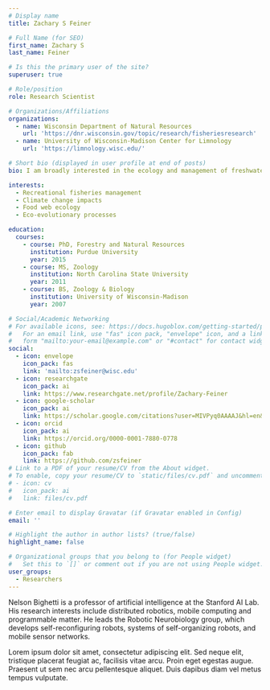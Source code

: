 ```yaml
---
# Display name
title: Zachary S Feiner

# Full Name (for SEO)
first_name: Zachary S
last_name: Feiner

# Is this the primary user of the site?
superuser: true

# Role/position
role: Research Scientist

# Organizations/Affiliations
organizations:
  - name: Wisconsin Department of Natural Resources
    url: 'https://dnr.wisconsin.gov/topic/research/fisheriesresearch'
  - name: University of Wisconsin-Madison Center for Limnology
    url: 'https://limnology.wisc.edu/'

# Short bio (displayed in user profile at end of posts)
bio: I am broadly interested in the ecology and management of freshwater ecosystems, including the social-ecological dynamics of fisheries, human and fish responses to climate change, and how eco-evolutionary processes drive reslience to anthropogenic stressors.

interests:
  - Recreational fisheries management
  - Climate change impacts
  - Food web ecology
  - Eco-evolutionary processes

education:
  courses:
    - course: PhD, Forestry and Natural Resources
      institution: Purdue University
      year: 2015
    - course: MS, Zoology
      institution: North Carolina State University
      year: 2011
    - course: BS, Zoology & Biology
      institution: University of Wisconsin-Madison
      year: 2007

# Social/Academic Networking
# For available icons, see: https://docs.hugoblox.com/getting-started/page-builder/#icons
#   For an email link, use "fas" icon pack, "envelope" icon, and a link in the
#   form "mailto:your-email@example.com" or "#contact" for contact widget.
social:
  - icon: envelope
    icon_pack: fas
    link: 'mailto:zsfeiner@wisc.edu'
  - icon: researchgate
    icon_pack: ai
    link: https://www.researchgate.net/profile/Zachary-Feiner
  - icon: google-scholar
    icon_pack: ai
    link: https://scholar.google.com/citations?user=MIVPyq0AAAAJ&hl=en&oi=sra
  - icon: orcid
    icon_pack: ai
    link: https://orcid.org/0000-0001-7880-0778
  - icon: github
    icon_pack: fab
    link: https://github.com/zsfeiner
# Link to a PDF of your resume/CV from the About widget.
# To enable, copy your resume/CV to `static/files/cv.pdf` and uncomment the lines below.
# - icon: cv
#   icon_pack: ai
#   link: files/cv.pdf

# Enter email to display Gravatar (if Gravatar enabled in Config)
email: ''

# Highlight the author in author lists? (true/false)
highlight_name: false

# Organizational groups that you belong to (for People widget)
#   Set this to `[]` or comment out if you are not using People widget.
user_groups:
  - Researchers
---
```


Nelson Bighetti is a professor of artificial intelligence at the Stanford AI Lab. His research interests include distributed robotics, mobile computing and programmable matter. He leads the Robotic Neurobiology group, which develops self-reconfiguring robots, systems of self-organizing robots, and mobile sensor networks.

Lorem ipsum dolor sit amet, consectetur adipiscing elit. Sed neque elit, tristique placerat feugiat ac, facilisis vitae arcu. Proin eget egestas augue. Praesent ut sem nec arcu pellentesque aliquet. Duis dapibus diam vel metus tempus vulputate.
